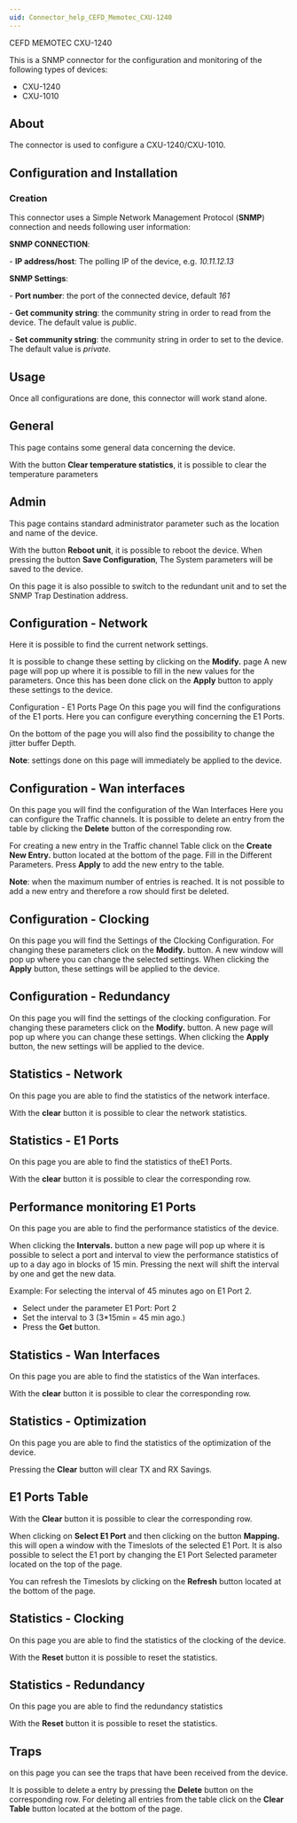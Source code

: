 ```yaml
---
uid: Connector_help_CEFD_Memotec_CXU-1240
---
```


CEFD MEMOTEC CXU-1240

This is a SNMP connector for the configuration and monitoring of the following types of devices:

- CXU-1240
- CXU-1010

## About

The connector is used to configure a CXU-1240/CXU-1010.

## Configuration and Installation

### Creation

This connector uses a Simple Network Management Protocol (**SNMP**) connection and needs following user information:

**SNMP CONNECTION**:

\- **IP address/host**: The polling IP of the device, e.g. *10.11.12.13*

**SNMP Settings**:

\- **Port number**: the port of the connected device, default *161*

\- **Get community string**: the community string in order to read from the device. The default value is *public*.

\- **Set community string**: the community string in order to set to the device. The default value is *private.*

## Usage

Once all configurations are done, this connector will work stand alone.

## General

This page contains some general data concerning the device.

With the button **Clear temperature statistics**, it is possible to clear the temperature parameters

## Admin

This page contains standard administrator parameter such as the location and name of the device.

With the button **Reboot unit**, it is possible to reboot the device.
When pressing the button **Save Configuration**, The System parameters will be saved to the device.

On this page it is also possible to switch to the redundant unit and to set the SNMP Trap Destination address.

## Configuration - Network

Here it is possible to find the current network settings.

It is possible to change these setting by clicking on the **Modify.** page
A new page will pop up where it is possible to fill in the new values for the parameters.
Once this has been done click on the **Apply** button to apply these settings to the device.

Configuration - E1 Ports Page
On this page you will find the configurations of the E1 ports.
Here you can configure everything concerning the E1 Ports.

On the bottom of the page you will also find the possibility to change the jitter buffer Depth.

**Note**: settings done on this page will immediately be applied to the device.

## Configuration - Wan interfaces

On this page you will find the configuration of the Wan Interfaces
Here you can configure the Traffic channels.
It is possible to delete an entry from the table by clicking the **Delete** button of the corresponding row.

For creating a new entry in the Traffic channel Table click on the **Create New Entry.** button located at the bottom of the page. Fill in the Different Parameters.
Press **Apply** to add the new entry to the table.

**Note**: when the maximum number of entries is reached. It is not possible to add a new entry and therefore a row should first be deleted.

## Configuration - Clocking

On this page you will find the Settings of the Clocking Configuration.
For changing these parameters click on the **Modify.** button.
A new window will pop up where you can change the selected settings.
When clicking the **Apply** button, these settings will be applied to the device.

## Configuration - Redundancy

On this page you will find the settings of the clocking configuration. For changing these parameters click on the **Modify.** button. A new page will pop up where you can change these settings.
When clicking the **Apply** button, the new settings will be applied to the device.

## Statistics - Network

On this page you are able to find the statistics of the network interface.

With the **clear** button it is possible to clear the network statistics.

## Statistics - E1 Ports

On this page you are able to find the statistics of theE1 Ports.

With the **clear** button it is possible to clear the corresponding row.


## Performance monitoring E1 Ports

On this page you are able to find the performance statistics of the device.

When clicking the **Intervals.** button a new page will pop up where it is possible to select a port and interval to view the performance statistics of up to a day ago in blocks of 15 min.
Pressing the next will shift the interval by one and get the new data.

Example:
For selecting the interval of 45 minutes ago on E1 Port 2.

- Select under the parameter E1 Port: Port 2
- Set the interval to 3 (3\*15min = 45 min ago.)
- Press the **Get** button.


## Statistics - Wan Interfaces

On this page you are able to find the statistics of the Wan interfaces.

With the **clear** button it is possible to clear the corresponding row.

## Statistics - Optimization

On this page you are able to find the statistics of the optimization of the device.

Pressing the **Clear** button will clear TX and RX Savings.

## E1 Ports Table

With the **Clear** button it is possible to clear the corresponding row.

When clicking on **Select E1 Port** and then clicking on the button **Mapping.** this will open a window with the Timeslots of the selected E1 Port.
It is also possible to select the E1 port by changing the E1 Port Selected parameter located on the top of the page.

You can refresh the Timeslots by clicking on the **Refresh** button located at the bottom of the page.

## Statistics - Clocking

On this page you are able to find the statistics of the clocking of the device.

With the **Reset** button it is possible to reset the statistics.

## Statistics - Redundancy

On this page you are able to find the redundancy statistics

With the **Reset** button it is possible to reset the statistics.

## Traps

on this page you can see the traps that have been received from the device.

It is possible to delete a entry by pressing the **Delete** button on the corresponding row.
For deleting all entries from the table click on the **Clear Table** button located at the bottom of the page.
